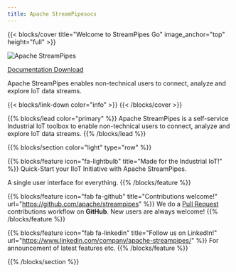 ```yaml
---
title: Apache StreamPipesocs
---
```

<!--
  ~ Licensed to the Apache Software Foundation (ASF) under one or more
  ~ contributor license agreements.  See the NOTICE file distributed with
  ~ this work for additional information regarding copyright ownership.
  ~ The ASF licenses this file to You under the Apache License, Version 2.0
  ~ (the "License"); you may not use this file except in compliance with
  ~ the License.  You may obtain a copy of the License at
  ~
  ~    http://www.apache.org/licenses/LICENSE-2.0
  ~
  ~ Unless required by applicable law or agreed to in writing, software
  ~ distributed under the License is distributed on an "AS IS" BASIS,
  ~ WITHOUT WARRANTIES OR CONDITIONS OF ANY KIND, either express or implied.
  ~ See the License for the specific language governing permissions and
  ~ limitations under the License.
  ~
  -->

{{< blocks/cover title="Welcome to StreamPipes Go" image_anchor="top" height="full" >}}

<p class="lead"><img src="https://streampipes.apache.org/img/sp-logo-color.png" class="img-fluid" alt="Apache StreamPipes"> </p>

<a class="btn btn-lg btn-primary me-3 mb-4" href="/docs/">
Documentation <i class="fas fa-arrow-alt-circle-right ms-2"></i>
</a>
<a class="btn btn-lg btn-secondary me-3 mb-4" href="https://github.com/apache/streampipes/releases">
Download <i class="fab fa-github ms-2 "></i>
</a>

<p class="lead mt-5">Apache StreamPipes enables non-technical users to connect, analyze and explore IoT data streams.</p>
{{< blocks/link-down color="info" >}}
{{< /blocks/cover >}}

{{% blocks/lead color="primary" %}}
Apache StreamPipes is a self-service Industrial IoT toolbox to enable non-technical users to connect, analyze and explore IoT data streams.
{{% /blocks/lead %}}

{{% blocks/section color="light" type="row" %}}

{{% blocks/feature icon="fa-lightbulb" title="Made for the Industrial IoT!" %}}
Quick-Start your IIoT Initiative with Apache StreamPipes.

A single user interface for everything.
{{% /blocks/feature %}}

{{% blocks/feature icon="fab fa-github" title="Contributions welcome!" url="https://github.com/apache/streampipes" %}}
We do a [Pull Request](https://github.com/apache/streampipes/pulls) contributions workflow on **GitHub**. New users are always welcome!
{{% /blocks/feature %}}

{{% blocks/feature icon="fab fa-linkedin" title="Follow us on LinkedIn!" url="https://www.linkedin.com/company/apache-streampipes/" %}}
For announcement of latest features etc.
{{% /blocks/feature %}}

{{% /blocks/section %}}
